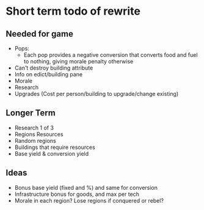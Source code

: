 # Short term todo of rewrite

## Needed for game

- Pops:
    - Each pop provides a negative conversion that converts food and fuel to nothing, giving morale penalty otherwise
- Can't destroy building attribute
- Info on edict/building pane
- Morale
- Research
- Upgrades (Cost per person/building to upgrade/change existing)

## Longer Term

- Research 1 of 3
- Regions Resources
- Random regions
- Buildings that require resources
- Base yield & conversion yield

## Ideas

- Bonus base yield (fixed and %) and same for conversion
- Infrastructure bonus for goods, and max per tech
- Morale in each region? Lose regions if conquered or rebel?
